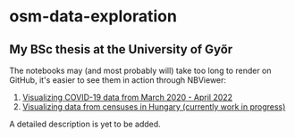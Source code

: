 # osm-data-exploration

## My BSc thesis at the University of Győr

The notebooks may (and most probably will) take too long to render on GitHub, it's easier to see them in action through NBViewer:
1. [Visualizing COVID-19 data from March 2020 - April 2022](https://nbviewer.org/github/szucshey/osm-data-exploration/blob/main/covid-data-visualization.ipynb?flush_cache=true)
2. [Visualizing data from censuses in Hungary (currently work in progress)](https://nbviewer.org/github/szucshey/osm-data-exploration/blob/main/census_data_in_hungary.ipynb?flush_cache=true)


A detailed description is yet to be added.
